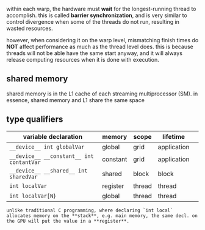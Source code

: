 within each warp, the hardware must **wait** for the longest-running thread to accomplish. this is called **barrier synchronization**, and is very similar to control divergence when some of the threads do not run, resulting in wasted resources. 

however, when considering it on the warp level, mismatching finish times do **NOT** affect performance as much as the thread level does. this is because threads will not be able have the same start anyway, and it will always release computing resources when it is done with execution.

## shared memory
shared memory is in the L1 cache of each streaming multiprocessor (SM). in essence, shared memory and L1 share the same space 
## type qualifiers

| variable declaration                     | memory   | scope  | lifetime    |     |
| ---------------------------------------- | -------- | ------ | ----------- | --- |
| `__device__ int globalVar`               | global   | grid   | application |     |
| `__device__ __constant__ int contantVar` | constant | grid   | application |     |
| `__device__ __shared__ int sharedVar`    | shared   | block  | block       |     |
| `int localVar`                           | register | thread | thread      |     |
| `int localVar[N}`                        | global   | thread | thread      |     |

	unlike traditional C programming, where declaring `int local` allocates memory on the **stack**, e.g. main memory, the same decl. on the GPU will put the value in a **register**. 